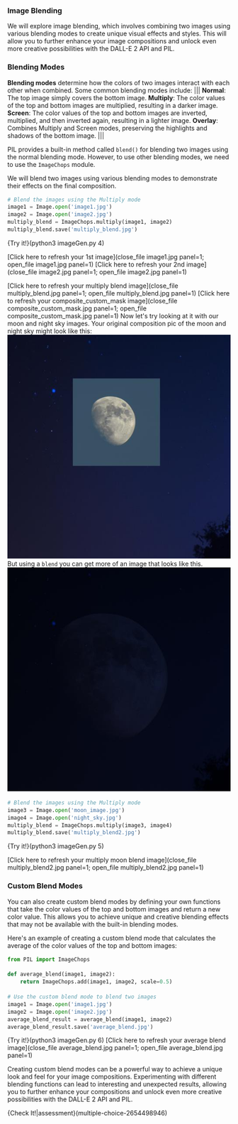 ### Image Blending

We will explore image blending, which involves combining two images using various blending modes to create unique visual effects and styles. This will allow you to further enhance your image compositions and unlock even more creative possibilities with the DALL-E 2 API and PIL.

### Blending Modes
**Blending modes** determine how the colors of two images interact with each other when combined. Some common blending modes include:
|||
**Normal**: The top image simply covers the bottom image.
**Multiply**: The color values of the top and bottom images are multiplied, resulting in a darker image.
**Screen**: The color values of the top and bottom images are inverted, multiplied, and then inverted again, resulting in a lighter image.
**Overlay**: Combines Multiply and Screen modes, preserving the highlights and shadows of the bottom image.
|||

PIL provides a built-in method called `blend()` for blending two images using the normal blending mode. However, to use other blending modes, we need to use the `ImageChops` module.

We will blend two images using various blending modes to demonstrate their effects on the final composition. 
```python
# Blend the images using the Multiply mode
image1 = Image.open('image1.jpg')
image2 = Image.open('image2.jpg')
multiply_blend = ImageChops.multiply(image1, image2)
multiply_blend.save('multiply_blend.jpg')
```
{Try it!}(python3 imageGen.py 4)


[Click here to refresh your 1st  image](close_file image1.jpg panel=1; open_file image1.jpg panel=1)
[Click here to refresh your 2nd  image](close_file image2.jpg panel=1; open_file image2.jpg panel=1)

[Click here to refresh your multiply blend  image](close_file multiply_blend.jpg panel=1; open_file multiply_blend.jpg panel=1)
[Click here to refresh your composite_custom_mask  image](close_file composite_custom_mask.jpg panel=1; open_file composite_custom_mask.jpg panel=1)
Now let's try looking at it with our moon and night sky images. 
Your original composition pic of the moon and night sky might look like this:
![night_sky_with_moon-copy](night_sky_with_moon-copy.jpg)
But using a `blend` you can get more of an image that looks like this.
![multiply_blend-copy](multiply_blend-copy.jpg)

```python 
# Blend the images using the Multiply mode
image3 = Image.open('moon_image.jpg')
image4 = Image.open('night_sky.jpg')
multiply_blend = ImageChops.multiply(image3, image4)
multiply_blend.save('multiply_blend2.jpg')
```
{Try it!}(python3 imageGen.py 5)

[Click here to refresh your multiply moon blend image](close_file multiply_blend2.jpg panel=1; open_file multiply_blend2.jpg panel=1)

### Custom Blend Modes

You can also create custom blend modes by defining your own functions that take the color values of the top and bottom images and return a new color value. This allows you to achieve unique and creative blending effects that may not be available with the built-in blending modes.

Here's an example of creating a custom blend mode that calculates the average of the color values of the top and bottom images:
```python
from PIL import ImageChops

def average_blend(image1, image2):
    return ImageChops.add(image1, image2, scale=0.5)

# Use the custom blend mode to blend two images
image1 = Image.open('image1.jpg')
image2 = Image.open('image2.jpg')
average_blend_result = average_blend(image1, image2)
average_blend_result.save('average_blend.jpg')
```
{Try it!}(python3 imageGen.py 6)
[Click here to refresh your average blend image](close_file average_blend.jpg panel=1; open_file average_blend.jpg panel=1)

Creating custom blend modes can be a powerful way to achieve a unique look and feel for your image compositions. Experimenting with different blending functions can lead to interesting and unexpected results, allowing you to further enhance your compositions and unlock even more creative possibilities with the DALL-E 2 API and PIL.


{Check It!|assessment}(multiple-choice-2654498946)
